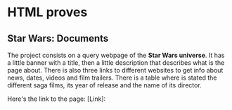 # HTML proves

## Star Wars: Documents
The project consists on a query webpage of the **Star Wars universe**. It has a little banner with a title, then a little description that describes what is the page about. There is also three links to different websites to get info about news, dates, videos and film trailers. There is a table where is stated the different saga films, its year of release and the name of its director. 

Here's the link to the page:
  [Link]:
